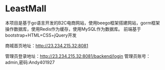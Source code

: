 # LeastMall

本项目是基于go语言开发的B2C电商网站，使用beego框架搭建网站，gorm框架操作数据库，使用Redis作为缓存，使用MySQL作为数据库。
前端基于bootstrap+HTML+CSS+jQuery开发

商城首页地址：http://23.234.215.32:8081

管理员登录地址：http://23.234.215.32:8081/backend/login
管理员账号：admin,密码:Andy401927
